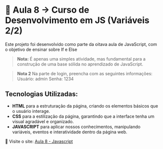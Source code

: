 # 📒 Aula 8 -> Curso de Desenvolvimento em JS (Variáveis 2/2)

Este projeto foi desenvolvido como parte da oitava aula de JavaScript, com o objetivo de ensinar sobre If e Else

> **Nota:** É apenas uma simples atividade, mas fundamental para a construção de uma base sólida no aprendizado de JavaScript.

> **Nota 2** Na parte de login, preencha com as seguintes informações:
>Usuário: admin
>Senha: 1234

## Tecnologias Utilizadas:
- **HTML** para a estruturação da página, criando os elementos básicos que o usuário interage.
- **CSS** para a estilização da página, garantindo que a interface tenha um visual agradável e organizado.
- **JAVASCRIPT** para aplicar nossos conhecimentos, manipulando variáveis, eventos e interatividade dentro da página web.

🔗 Visite o site: [Aula 8 - Javascript](https://escandioneider.github.io/Aula-8-Javascript/)  

